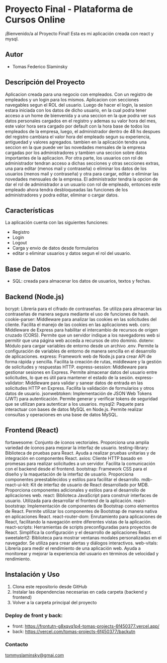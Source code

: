 ﻿# Proyecto Final - Plataforma de Cursos Online
¡Bienvenido/a al Proyecto Final! Esta es mi aplicación creada con react y mysql.
## Autor
- Tomas Federico Slaminsky
## Descripción del Proyecto
Aplicacion creada para una negocio con empleados. Con un registro de empleados y un login para los mismos. Aplicacion con secciones navegables segun el ROL del usuario. Luego de hacer el login, la sesion estara iniciada con los datos de dicho usuario, en la cual podra tener acceso a un home de bienvenida y a una seccion en la que podra ver sus datos personales cargados en el registro y ademas su valor hora del mes, este valor hora sera cargado por default con la hora base de todos los empleados de la empresa, luego, el administrador dentro de 48 hs despues del registro cambiara el valor hora del empleado segun su experiencia, antiguedad y valores agregados. tambien en la aplicación tendra una seccion en la que puede ver las novedades mensales de la empresa cargadas por los administradores y tambien una seccion sobre datos importantes de la aplicacion. Por otra parte, los usuarios con rol de administrador tendran acceso a dichas secciones y otras secciones extras, una para editar (menos mail y contraseña) o eliminar los datos de los usuarios (menos mail y contraseña) y otra para cargar, editar o eliminar las novedades mensuales de la empresa. El administrador tendra la opcion de dar el rol de administrador a un usuario con rol de empleado, entonces este empleado ahora tendra desbloqueadas las funciones de los administradores y podra editar, eliminar o cargar datos.
## Características
La aplicación cuenta con las siguientes funciones:
- Registro
- Login
- Logout
- Carga y envio de datos desde formularios
- editar o eliminar usuarios y datos segun el rol del usuario.
## Base de Datos
- SQL: creada para almacenar los datos de usuarios, textos y fechas.
## Backend (Node.js)
bcrypt: Librería para el cifrado de contraseñas. Se utiliza para almacenar las contraseñas de manera segura mediante el uso de funciones de hash.
cookie-parser: Middleware para analizar las cookies en las solicitudes del cliente. Facilita el manejo de las cookies en las aplicaciones web.
cors: Middleware de Express para habilitar el intercambio de recursos de origen cruzado (CORS). Permite que un servidor indique a los navegadores web si permitir que una página web acceda a recursos de otro dominio.
dotenv: Módulo para cargar variables de entorno desde un archivo .env. Permite la configuración de variables de entorno de manera sencilla en el desarrollo de aplicaciones.
express: Framework web de Node.js para crear API de forma rápida y sencilla. Facilita la creación de rutas, middleware y la gestión de solicitudes y respuestas HTTP.
express-session: Middleware para gestionar sesiones en Express. Permite almacenar datos del usuario entre solicitudes, lo que es útil para mantener el estado de la sesión.
express-validator: Middleware para validar y sanear datos de entrada en las solicitudes HTTP en Express. Facilita la validación de formularios y otros datos de usuario.
jsonwebtoken: Implementación de JSON Web Tokens (JWT) para autenticación. Permite generar y verificar tokens de seguridad que se utilizan para autenticar a los usuarios.
mysql2: Paquete para interactuar con bases de datos MySQL en Node.js. Permite realizar consultas y operaciones en una base de datos MySQL.
## Frontend (React)
fortawesome: Conjunto de íconos vectoriales. Proporciona una amplia variedad de íconos para mejorar la interfaz de usuario.
testing-library: Biblioteca de pruebas para React. Ayuda a realizar pruebas unitarias y de integración en componentes React.
axios: Cliente HTTP basado en promesas para realizar solicitudes a un servidor. Facilita la comunicación con el backend desde el frontend.
bootstrap: Framework CSS para el diseño y la maquetación de la interfaz de usuario. Proporciona componentes preestablecidos y estilos para facilitar el desarrollo.
mdb-react-ui-kit: Kit de interfaz de usuario de React desarrollado por MDB. Proporciona componentes adicionales y estilos para el desarrollo de aplicaciones web.
react: Biblioteca JavaScript para construir interfaces de usuario. Utilizada para desarrollar el frontend de la aplicación.
react-bootstrap: Implementación de componentes de Bootstrap como elementos de React. Permite utilizar los componentes de Bootstrap de manera nativa en aplicaciones React.
react-router-dom: Enrutamiento para aplicaciones de React, facilitando la navegación entre diferentes vistas de la aplicación.
react-scripts: Herramientas de scripts preconfiguradas para proyectos de React. Simplifica la configuración y el desarrollo de aplicaciones React.
sweetalert2: Biblioteca para mostrar ventanas modales personalizadas en el navegador. Se utiliza para crear alertas y diálogos interactivos.
web-vitals: Librería para medir el rendimiento de una aplicación web. Ayuda a monitorear y mejorar la experiencia del usuario en términos de velocidad y rendimiento.
## Instalación y Uso
1. Clona este repositorio desde GitHub
2. Instalar las dependencias necesarias en cada carpeta (backend y frontend)
3. Volver a la carpeta principal del proyecto
### Deploy de front y back:
- front: https://frontutn-g8xqvq1p4-tomas-projects-6f450377.vercel.app/
- back: https://vercel.com/tomas-projects-6f450377/backutn
### Contacto
tommyslaminsky@gmai.com

